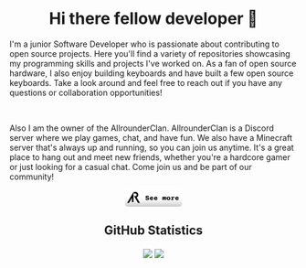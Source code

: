 <h1 align="center"> Hi there fellow developer 👋 </h1>
I'm a junior Software Developer who is passionate about contributing to open source projects. Here you'll find a variety of repositories showcasing my programming skills and projects I've worked on. As a fan of open source hardware, I also enjoy building keyboards and have built a few open source keyboards. Take a look around and feel free to reach out if you have any questions or collaboration opportunities!

&nbsp;

Also I am the owner of the AllrounderClan. AllrounderClan is a Discord server where we play games, chat, and have fun. We also have a Minecraft server that's always up and running, so you can join us anytime. It's a great place to hang out and meet new friends, whether you're a hardcore gamer or just looking for a casual chat. Come join us and be part of our community!

<div align="center" >
  <a href="https://www.allrounderclan.com" color="white">
      <img align="center"height="30px" src="./resources/AllrounderButton.png"/>
  </a>
</div>
<h2 align="center">GitHub Statistics </h2>
<div align="center">
  <a>
    <img align="center" height="180px" src="https://github-readme-stats.vercel.app/api?username=valecrafter&theme=cobalt&show_icons=true&card_width=400px&count_private=true" />
  </a>
  <a>
    <img align="center" height="180px" src="https://github-readme-stats.vercel.app/api/top-langs/?username=valecrafter&theme=cobalt&card_width=370px&layout=compact&count_private=true" />
  </a>
</div>

  


